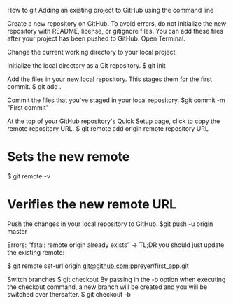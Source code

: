 How to git
Adding an existing project to GitHub using the command line

Create a new repository on GitHub. To avoid errors, do not initialize the new repository with README, license, or gitignore files. You can add these files after your project has been pushed to GitHub.
Open Terminal.

Change the current working directory to your local project.

Initialize the local directory as a Git repository.
$ git init

Add the files in your new local repository. This stages them for the first commit.
$ git add .

Commit the files that you've staged in your local repository.
$git commit -m "First commit"

At the top of your GitHub repository's Quick Setup page, click  to copy the remote repository URL.
$ git remote add origin remote repository URL
# Sets the new remote
$ git remote -v
# Verifies the new remote URL

Push the changes in your local repository to GitHub.
$git push -u origin master


Errors:
"fatal: remote origin already exists”
-> TL;DR you should just update the existing remote:

$ git remote set-url origin git@github.com:ppreyer/first_app.git



Switch branches
$ git checkout <branch>
By passing in the -b option when executing the checkout command, a new branch will be created and you will be switched over thereafter.
$ git checkout -b <branch>
